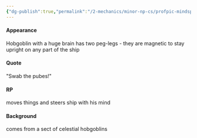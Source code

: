 ```yaml
---
{"dg-publish":true,"permalink":"/2-mechanics/minor-np-cs/profpic-mindspace/"}
---
```


#### Appearance
Hobgoblin with a huge brain
has two peg-legs - they are magnetic to stay upright on any part of the ship
#### Quote
"Swab the pubes!"
#### RP
moves things and steers ship with his mind 

#### Background
comes from a sect of celestial hobgoblins 